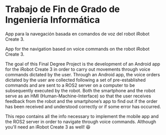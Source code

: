 # Trabajo de Fin de Grado de Ingeniería Informática
App para la navegación basada en comandos de voz del robot iRobot Create 3.

App for the navigation based on voice commands on the robot iRobot Create 3.

The goal of this Final Degree Project is the development of an Android app for the iRobot Create 3 in order to carry out movements through voice commands dictated by the user. Through an Android app, the voice orders dictated by the user are collected following a set of pre-established commands and are sent to a ROS2 server on a computer to be subsequently executed by the robot. Both the smartphone and the robot serve as an HMI (Human-Machine-Interface) so that the user receives feedback from the robot and the smartphone’s app to find out if the order has been received and understood correctly or if some error has occurred.

This repo contains all the info necessary to implement the mobile app and the ROS2 server in order to navigate through voice commands. Although you'll need an iRobot Create 3 as well! 😆
